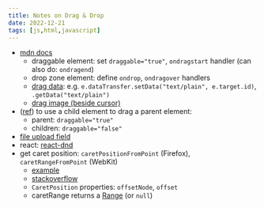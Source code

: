 ```yaml
---
title: Notes on Drag & Drop
date: 2022-12-21
tags: [js,html,javascript]
---
```


* [mdn docs](https://developer.mozilla.org/en-US/docs/Web/API/HTML_Drag_and_Drop_API)
	* draggable element: set `draggable="true"`, `ondragstart` handler (can also do: `ondragend`)
	* drop zone element: define `ondrop`, `ondragover` handlers
	* [drag data](https://developer.mozilla.org/en-US/docs/Web/API/HTML_Drag_and_Drop_API/Drag_operations#drag_data): e.g. `e.dataTransfer.setData("text/plain", e.target.id)`, `.getData("text/plain")`
	* [drag image (beside cursor)](https://developer.mozilla.org/en-US/docs/Web/API/HTML_Drag_and_Drop_API#define_the_drag_image)
* ([ref](https://stackoverflow.com/a/68423828)) to use a child element to drag a parent element: 
	* parent: `draggable="true"`
	* children: `draggable="false"` 
* [file upload field](https://developer.mozilla.org/en-US/docs/Web/API/HTML_Drag_and_Drop_API/File_drag_and_drop)
* react: [react-dnd](https://react-dnd.github.io/react-dnd/about)
* get caret position: `caretPositionFromPoint` (Firefox), `caretRangeFromPoint` (WebKit) 
	* [example](https://developer.mozilla.org/en-US/docs/Web/API/Document/caretPositionFromPoint#javascript)
	* [stackoverflow](https://stackoverflow.com/a/14700441)
	* `CaretPosition` properties: `offsetNode`, `offset`
	* caretRange returns a [Range](https://developer.mozilla.org/en-US/docs/Web/API/Range) (or `null`)

